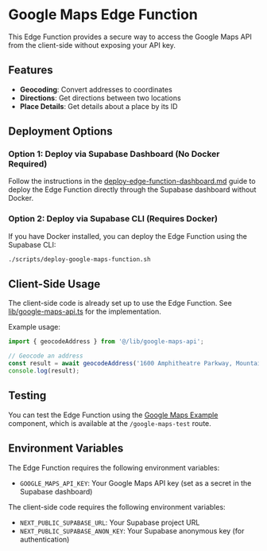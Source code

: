 # Google Maps Edge Function

This Edge Function provides a secure way to access the Google Maps API from the client-side without exposing your API key.

## Features

- **Geocoding**: Convert addresses to coordinates
- **Directions**: Get directions between two locations
- **Place Details**: Get details about a place by its ID

## Deployment Options

### Option 1: Deploy via Supabase Dashboard (No Docker Required)

Follow the instructions in the [deploy-edge-function-dashboard.md](../../../docs/deploy-edge-function-dashboard.md) guide to deploy the Edge Function directly through the Supabase dashboard without Docker.

### Option 2: Deploy via Supabase CLI (Requires Docker)

If you have Docker installed, you can deploy the Edge Function using the Supabase CLI:

```bash
./scripts/deploy-google-maps-function.sh
```

## Client-Side Usage

The client-side code is already set up to use the Edge Function. See [lib/google-maps-api.ts](../../../lib/google-maps-api.ts) for the implementation.

Example usage:

```typescript
import { geocodeAddress } from '@/lib/google-maps-api';

// Geocode an address
const result = await geocodeAddress('1600 Amphitheatre Parkway, Mountain View, CA');
console.log(result);
```

## Testing

You can test the Edge Function using the [Google Maps Example](../../../components/google-maps-example.tsx) component, which is available at the `/google-maps-test` route.

## Environment Variables

The Edge Function requires the following environment variables:

- `GOOGLE_MAPS_API_KEY`: Your Google Maps API key (set as a secret in the Supabase dashboard)

The client-side code requires the following environment variables:

- `NEXT_PUBLIC_SUPABASE_URL`: Your Supabase project URL
- `NEXT_PUBLIC_SUPABASE_ANON_KEY`: Your Supabase anonymous key (for authentication)
